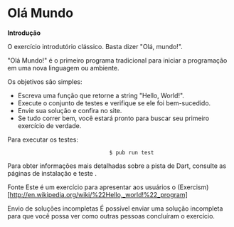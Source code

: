 # Olá Mundo

**Introdução**

O exercício introdutório clássico. Basta dizer "Olá, mundo!".

"Olá Mundo!" é o primeiro programa tradicional para iniciar a programação em uma nova linguagem ou ambiente.

Os objetivos são simples:

* Escreva uma função que retorne a string "Hello, World!".
* Execute o conjunto de testes e verifique se ele foi bem-sucedido.
* Envie sua solução e confira no site.
* Se tudo correr bem, você estará pronto para buscar seu primeiro exercício de verdade.

Para executar os testes:

                                    $ pub run test

Para obter informações mais detalhadas sobre a pista de Dart, consulte as páginas de instalação e teste .

Fonte
Este é um exercício para apresentar aos usuários o (Exercism)[http://en.wikipedia.org/wiki/%22Hello,_world!%22_program]

Envio de soluções incompletas
É possível enviar uma solução incompleta para que você possa ver como outras pessoas concluíram o exercício.